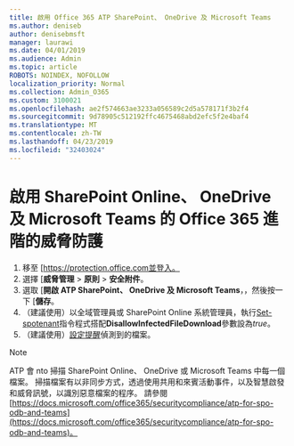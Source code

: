 ```yaml
---
title: 啟用 Office 365 ATP SharePoint、 OneDrive 及 Microsoft Teams
ms.author: deniseb
author: denisebmsft
manager: laurawi
ms.date: 04/01/2019
ms.audience: Admin
ms.topic: article
ROBOTS: NOINDEX, NOFOLLOW
localization_priority: Normal
ms.collection: Admin_O365
ms.custom: 3100021
ms.openlocfilehash: ae2f574663ae3233a056589c2d5a578171f3b2f4
ms.sourcegitcommit: 9d78905c512192ffc4675468abd2efc5f2e4baf4
ms.translationtype: MT
ms.contentlocale: zh-TW
ms.lasthandoff: 04/23/2019
ms.locfileid: "32403024"
---
```

# <a name="enable-office-365-advanced-threat-protection-for-sharepoint-online-onedrive-and-microsoft-teams"></a>啟用 SharePoint Online、 OneDrive 及 Microsoft Teams 的 Office 365 進階的威脅防護

1. 移至 [https://protection.office.com並登入。
2. 選擇 [**威脅管理** > **原則** > **安全附件**。
3. 選取 [**開啟 ATP SharePoint、 OneDrive 及 Microsoft Teams**，，然後按一下 [**儲存**。
4. （建議使用）以全域管理員或 SharePoint Online 系統管理員，執行[Set-spotenant](https://docs.microsoft.com/powershell/module/sharepoint-online/Set-SPOTenant?view=sharepoint-ps)指令程式搭配**DisallowInfectedFileDownload**參數設為*true*。
5. （建議使用）[設定提醒](https://docs.microsoft.com/office365/securitycompliance/turn-on-atp-for-spo-odb-and-teams#set-up-alerts-for-detected-files)偵測到的檔案。

> [!NOTE]
> ATP 會 nto 掃描 SharePoint Online、 OneDrive 或 Microsoft Teams 中每一個檔案。 掃描檔案有以非同步方式，透過使用共用和來賓活動事件，以及智慧啟發和威脅訊號，以識別惡意檔案的程序。 請參閱[https://docs.microsoft.com/office365/securitycompliance/atp-for-spo-odb-and-teams](https://docs.microsoft.com/office365/securitycompliance/atp-for-spo-odb-and-teams)。